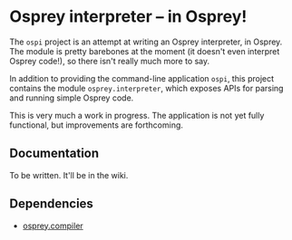 # Osprey interpreter – in Osprey!

The `ospi` project is an attempt at writing an Osprey interpreter, in Osprey. The module is pretty barebones at the moment (it doesn't even interpret Osprey code!), so there isn't really much more to say.

In addition to providing the command-line application `ospi`, this project contains the module `osprey.interpreter`, which exposes APIs for parsing and running simple Osprey code.

This is very much a work in progress. The application is not yet fully functional, but improvements are forthcoming.

## Documentation

To be written. It'll be in the wiki.

## Dependencies

* [osprey.compiler][ospc]


  [ospc]: https://github.com/osprey-lang/ospc
